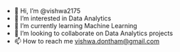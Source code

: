 - 👋 Hi, I’m @vishwa2175
- 👀 I’m interested in Data Analytics
- 🌱 I’m currently learning Machine Learning
- 💞️ I’m looking to collaborate on Data Analytics projects
- 📫 How to reach me vishwa.dontham@gmail.com

<!---
vishwa2175/vishwa2175 is a ✨ special ✨ repository because its `README.md` (this file) appears on your GitHub profile.
You can click the Preview link to take a look at your changes.
--->
